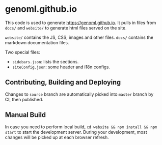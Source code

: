 # genoml.github.io
This code is used to generate https://genoml.github.io. It pulls in files from `docs/` and `website/` to generate html files served on the site.

`website/` contains the JS, CSS, images and other files. `docs/` contains the markdown documentation files.

Two special files:

- `sidebars.json`: lists the sections.
- `siteConfig.json`: some header and i18n configs.

## Contributing, Building and Deploying
Changes to `source` branch are automatically picked into `master` branch by CI, then published. 

## Manual Build 
In case you need to perform local build, `cd website && npm install && npm start` to start the development server.
During your development, most changes will be picked up at each browser refresh. 
